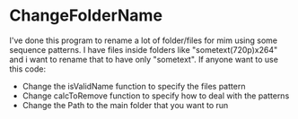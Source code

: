 ChangeFolderName
================

I've done this program to rename a lot of folder/files for mim using some sequence patterns.
I have files inside folders like "sometext(720p)x264" and i want to rename that to have only "sometext".
If anyone want to use this code:
- Change the isValidName function to specify the files pattern
- Change calcToRemove function to specify how to deal with the patterns
- Change the Path to the main folder that you want to run